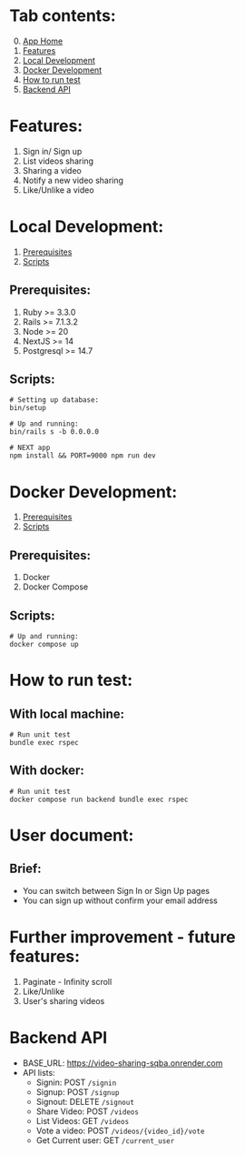 # Tab contents:
0. [App Home](https://video-sharing-blush.vercel.app/signin)
1. [Features](#features)
2. [Local Development](#local-development)
3. [Docker Development](#docker-development)
4. [How to run test](#how-to-run-test)
5. [Backend API](#backend-API)

# Features:
1. Sign in/ Sign up
2. List videos sharing
3. Sharing a video
4. Notify a new video sharing
5. Like/Unlike a video

# Local Development:
1. [Prerequisites](#prerequisites)
2. [Scripts](#scripts)

## Prerequisites:
1. Ruby >= 3.3.0
2. Rails >= 7.1.3.2
3. Node >= 20
4. NextJS >= 14
5. Postgresql >= 14.7

## Scripts:
    # Setting up database:
    bin/setup

    # Up and running:
    bin/rails s -b 0.0.0.0

    # NEXT app
    npm install && PORT=9000 npm run dev
# Docker Development:
1. [Prerequisites](#prerequisites-1)
2. [Scripts](#scripts-1)

## Prerequisites:
1. Docker
2. Docker Compose

## Scripts:
    # Up and running:
    docker compose up

# How to run test:
## With local machine:
    # Run unit test
    bundle exec rspec
## With docker:
    # Run unit test
    docker compose run backend bundle exec rspec

# User document:

## Brief:
- You can switch between Sign In or Sign Up pages
- You can sign up without confirm your email address

# Further improvement - future features:
1. Paginate - Infinity scroll
2. Like/Unlike
3. User's sharing videos

# Backend API
- BASE_URL: https://video-sharing-sqba.onrender.com
- API lists:
  - Signin: POST `/signin`
  - Signup: POST `/signup`
  - Signout: DELETE `/signout`
  - Share Video: POST `/videos`
  - List Videos: GET `/videos`
  - Vote a video: POST `/videos/{video_id}/vote`
  - Get Current user: GET `/current_user`
